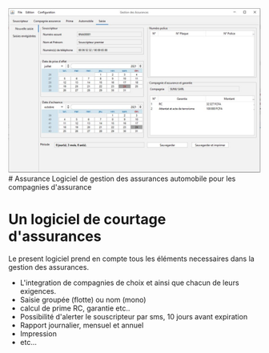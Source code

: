 <img src = "Assurance.JPG" />
# Assurance
Logiciel de gestion des assurances automobile pour les compagnies d'assurance
<h1>Un logiciel de courtage d'assurances</h1>
<p>Le present logiciel prend en compte tous les éléments necessaires dans la gestion des assurances.</p>
<ul>
	<li>L'integration de compagnies de choix et ainsi que chacun de leurs exigences.</li>
	<li>Saisie groupée (flotte) ou nom (mono)</li>
	<li>calcul de prime RC, garantie etc..</li>
	<li>Possibilité d'alerter le souscripteur par sms, 10 jours avant expiration</li>
	<li>Rapport journalier, mensuel et annuel</li>
	<li>Impression</li>
	<li>etc...</li>

</ul>
